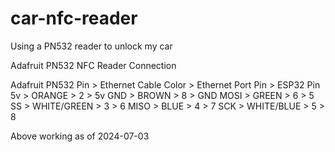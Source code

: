 # car-nfc-reader
 Using a PN532 reader to unlock my car

Adafruit PN532 NFC Reader Connection

Adafruit PN532 Pin > Ethernet Cable Color > Ethernet Port Pin > ESP32 Pin
5v                 > ORANGE               > 2                 >  5v
GND                > BROWN                > 8                 >  GND
MOSI               > GREEN                > 6                 >  5
SS                 > WHITE/GREEN          > 3                 >  6
MISO               > BLUE                 > 4                 >  7
SCK                > WHITE/BLUE           > 5                 >  8

Above working as of 2024-07-03